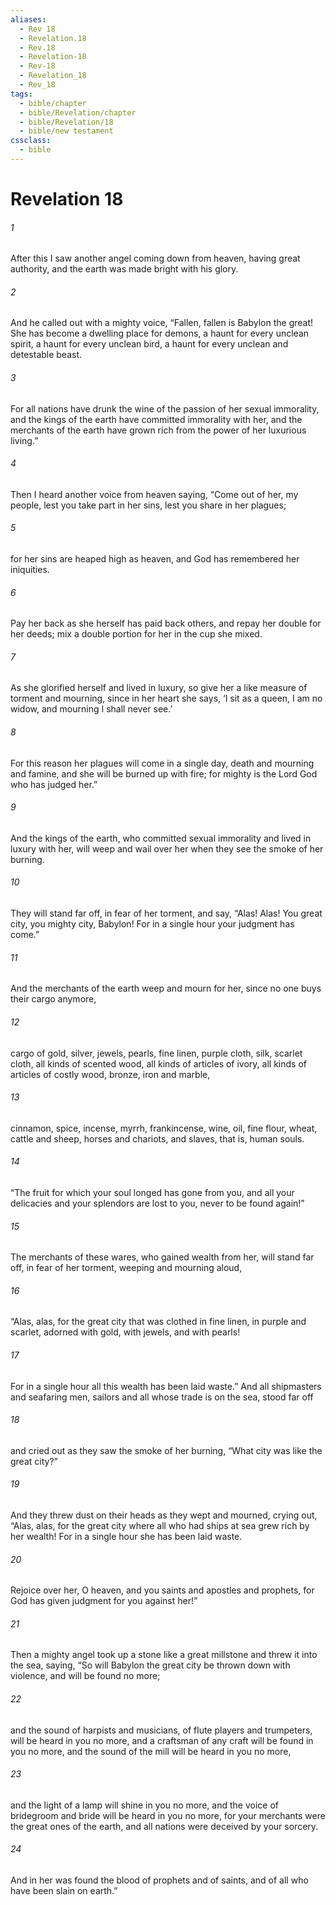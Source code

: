 ```yaml
---
aliases:
  - Rev 18
  - Revelation.18
  - Rev.18
  - Revelation-18
  - Rev-18
  - Revelation_18
  - Rev_18
tags:
  - bible/chapter
  - bible/Revelation/chapter
  - bible/Revelation/18
  - bible/new testament
cssclass:
  - bible
---
```


# Revelation 18

###### 1
After this I saw another angel coming down from heaven, having great authority, and the earth was made bright with his glory.
###### 2
And he called out with a mighty voice,   “Fallen, fallen is Babylon the great! She has become a dwelling place for demons, a haunt for every unclean spirit, a haunt for every unclean bird, a haunt for every unclean and detestable beast.
###### 3
For all nations have drunk   the wine of the passion of her sexual immorality, and the kings of the earth have committed immorality with her, and the merchants of the earth have grown rich from the power of her luxurious living.”
###### 4
Then I heard another voice from heaven saying,   “Come out of her, my people, lest you take part in her sins, lest you share in her plagues;
###### 5
for her sins are heaped high as heaven, and God has remembered her iniquities.
###### 6
Pay her back as she herself has paid back others, and repay her double for her deeds; mix a double portion for her in the cup she mixed.
###### 7
As she glorified herself and lived in luxury, so give her a like measure of torment and mourning, since in her heart she says,   ‘I sit as a queen, I am no widow, and mourning I shall never see.’
###### 8
For this reason her plagues will come in a single day, death and mourning and famine, and she will be burned up with fire; for mighty is the Lord God who has judged her.”
###### 9
And the kings of the earth, who committed sexual immorality and lived in luxury with her, will weep and wail over her when they see the smoke of her burning.
###### 10
They will stand far off, in fear of her torment, and say, “Alas! Alas! You great city, you mighty city, Babylon! For in a single hour your judgment has come.”
###### 11
And the merchants of the earth weep and mourn for her, since no one buys their cargo anymore,
###### 12
cargo of gold, silver, jewels, pearls, fine linen, purple cloth, silk, scarlet cloth, all kinds of scented wood, all kinds of articles of ivory, all kinds of articles of costly wood, bronze, iron and marble,
###### 13
cinnamon, spice, incense, myrrh, frankincense, wine, oil, fine flour, wheat, cattle and sheep, horses and chariots, and slaves, that is, human souls.
###### 14
“The fruit for which your soul longed has gone from you, and all your delicacies and your splendors are lost to you, never to be found again!”
###### 15
The merchants of these wares, who gained wealth from her, will stand far off, in fear of her torment, weeping and mourning aloud,
###### 16
“Alas, alas, for the great city   that was clothed in fine linen, in purple and scarlet, adorned with gold, with jewels, and with pearls!
###### 17
For in a single hour all this wealth has been laid waste.” And all shipmasters and seafaring men, sailors and all whose trade is on the sea, stood far off
###### 18
and cried out as they saw the smoke of her burning,   “What city was like the great city?”
###### 19
And they threw dust on their heads as they wept and mourned, crying out, “Alas, alas, for the great city   where all who had ships at sea grew rich by her wealth! For in a single hour she has been laid waste.
###### 20
Rejoice over her, O heaven, and you saints and apostles and prophets, for God has given judgment for you against her!”
###### 21
Then a mighty angel took up a stone like a great millstone and threw it into the sea, saying, “So will Babylon the great city be thrown down with violence, and will be found no more;
###### 22
and the sound of harpists and musicians, of flute players and trumpeters, will be heard in you no more, and a craftsman of any craft will be found in you no more, and the sound of the mill will be heard in you no more,
###### 23
and the light of a lamp will shine in you no more, and the voice of bridegroom and bride will be heard in you no more, for your merchants were the great ones of the earth, and all nations were deceived by your sorcery.
###### 24
And in her was found the blood of prophets and of saints, and of all who have been slain on earth.”


